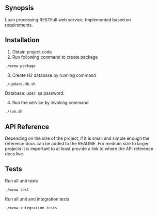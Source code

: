 ## Synopsis

Loan processing RESTFull web service. Implemented based on [requirements](https://github.com/yurachud/homework/blob/master/README.md).

## Installation

1. Obtain project code
2. Run following command to create package
```bash 
./mvnw package
```
3. Create H2 database by running command
```bash
./update.db.sh
```
Database:
    user: sa
    password: 

4. Run the service by invoking command
```bash
./run.sh
```

## API Reference

Depending on the size of the project, if it is small and simple enough the reference docs can be added to the README. For medium size to larger projects it is important to at least provide a link to where the API reference docs live.

## Tests

Run all unit tests
```bash
./mvnw test 
```
Run all unit and integration tests
```bash
./mvnw integration-tests
```